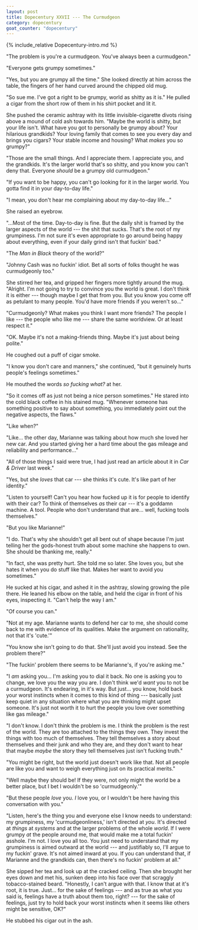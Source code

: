 ```yaml
---
layout: post
title: Dopecentury XXVII --- The Curmudgeon
category: dopecentury
goat_counter: "dopecentury" 
---
```


{% include_relative Dopecentury-intro.md %}

"The problem is you're a curmudgeon. You've always been a curmudgeon."

"Everyone gets grumpy sometimes."

"Yes, but you are grumpy all the time." She looked directly at him across the table, the fingers of her hand curved around the chipped old mug.

"So sue me. I've got a right to be grumpy, world as shitty as it is." He pulled a cigar from the short row of them in his shirt pocket and lit it. 

She pushed the ceramic ashtray with its little invisible-cigarette divots rising above a mound of cold ash towards him. "Maybe the world is shitty, but your life isn't. What have you got to personally be grumpy about? Your hilarious grandkids? Your loving family that comes to see you every day and brings you cigars? Your stable income and housing? What _makes_ you so grumpy?"

"Those are the small things. And I appreciate them. I appreciate you, and the grandkids. It's the larger world that's so shitty, and you know you can't deny that. Everyone _should_ be a grumpy old curmudgeon."

"If you want to be happy, you can't go looking for it in the larger world. You gotta find it in your day-to-day life."

"I mean, you don't hear me complaining about my day-to-day life..."

She raised an eyebrow.

"...Most of the time. Day-to-day is fine. But the daily shit is framed by the larger aspects of the world --- the shit that sucks. That's the root of my grumpiness. I'm not sure it's even appropriate to go around being happy about everything, even if your daily grind isn't that fuckin' bad."

"The _Man in Black_ theory of the world?"

"Johnny Cash was no fuckin' idiot. Bet all sorts of folks thought he was curmudgeonly too."

She stirred her tea, and gripped her fingers more tightly around the mug. "Alright. I'm not going to try to convince you the world is great. I don't think it is either --- though maybe I get that from you. But you know you come off as petulant to many people. You'd have more friends if you weren't so..."

"Curmudgeonly? What makes you think I want more friends? The people I like --- the people who like me --- share the same worldview. Or at least respect it."

"OK. Maybe it's not a making-friends thing. Maybe it's just about being polite."

He coughed out a puff of cigar smoke.

"I know you don't care and manners," she continued, "but it genuinely hurts people's feelings sometimes."

He mouthed the words _so fucking what?_ at her.

"So it comes off as just not being a nice person sometimes." He stared into the cold black coffee in his stained mug. "Whenever someone has something positive to say about something, you immediately point out the negative aspects, the flaws."

"Like when?"

"Like... the other day, Marianne was talking about how much she loved her new car. And you started giving her a hard time about the gas mileage and reliability and performance..."

"All of those things I said were true, I had just read an article about it in _Car & Driver_ last week."

"Yes, but she _loves_ that car --- she thinks it's cute. It's like part of her identity."

"Listen to yourself! Can't you hear how fucked up it is for people to identify with their car? To think of themselves _as_ their car --- it's a goddamn machine. A tool. People who don't understand that are... well, fucking tools themselves."

"But you like Marianne!"

"I do. That's why she shouldn't get all bent out of shape because I'm just telling her the gods-honest truth about some machine she happens to own. She should be thanking me, really."

"In fact, she was pretty hurt. She told me so later. She loves you, but she hates it when you do stuff like that. Makes her want to avoid you sometimes."

He sucked at his cigar, and ashed it in the ashtray, slowing growing the pile there. He leaned his elbow on the table, and held the cigar in front of his eyes, inspecting it. "Can't help the way I am."

"Of course you can."

"Not at my age. Marianne wants to defend her car to me, she should come back to me with evidence of its qualities. Make the argument on rationality, not that it's 'cute.'"

"You know she isn't going to do that. She'll just avoid you instead. See the problem there?"

"The fuckin' problem there seems to be Marianne's, if you're asking me."

"I _am_ asking you... I'm asking you to dial it back. No one is asking you to change, we love you the way you are. I don't think we'd _want_ you to not be a curmudgeon. It's endearing, in it's way. But just... you know, hold back your worst instincts when it comes to this kind of thing --- basically just keep quiet in any situation where what you are thinking might upset someone. It's just not worth it to hurt the people you love over something like gas mileage."

"I don't know. I don't think the problem is me. I think the problem is the rest of the world. They are too attached to the things they own. They invest the things with too much of themselves. They tell themselves a story about themselves and their junk and who they are, and they don't want to hear that maybe _maybe_ the story they tell themselves just isn't fucking truth."

"You might be right, but the world just doesn't work like that. Not all people are like you and want to weigh everything just on its practical merits."

"Well maybe they should be! If they were, not only might the world be a better place, but I bet I wouldn't be so 'curmudgeonly.'"

"But these people _love_ you. _I_ love you, or I wouldn't be here having this conversation with you."

"Listen, here's the thing you and everyone else I know needs to understand: my grumpiness, my 'curmudgeonliness,' isn't directed at _you_. It's directed at _things_ at _systems_ and at the larger problems of the whole _world_. If I were grumpy _at_ the people around me, that would make me a total fuckin' asshole. I'm not. I love you all too. You just need to understand that my grumpiness is aimed outward at the world --- and justifiably so, I'll argue to my fuckin' grave. It's not aimed inward at you. If you can understand that, if Marianne and the grandkids can, then there's no fuckin' problem at all."

She sipped her tea and look up at the cracked ceiling. Then she brought her eyes down and met his, sunken deep into his face over that scraggly tobacco-stained beard. "Honestly, I can't argue with that. I know that at it's root, it is true. Just... for the sake of feelings --- and as true as what you said is, feelings have a truth about them too, right? --- for the sake of feelings, just try to hold back your worst instincts when it seems like others might be sensitive, OK?"

He stubbed his cigar out in the ash.








